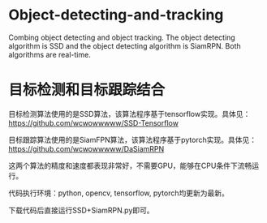 # Object-detecting-and-tracking
Combing object detecting and object tracking. The object detecting algorithm is SSD and the object detecting algorithm is SiamRPN. Both algorithms are real-time.

# 目标检测和目标跟踪结合
目标检测算法使用的是SSD算法，该算法程序基于tensorflow实现。具体见：https://github.com/wcwowwwww/SSD-Tensorflow

目标跟踪算法使用的是SiamFPN算法，该算法程序基于pytorch实现。具体见：https://github.com/wcwowwwww/DaSiamRPN

这两个算法的精度和速度都表现非常好，不需要GPU，能够在CPU条件下流畅运行。

代码执行环境：python, opencv, tensorflow, pytorch均更新为最新。

下载代码后直接运行SSD+SiamRPN.py即可。
